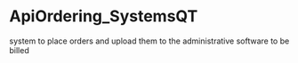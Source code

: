 # ApiOrdering_SystemsQT
system to place orders and upload them to the administrative software to be billed

